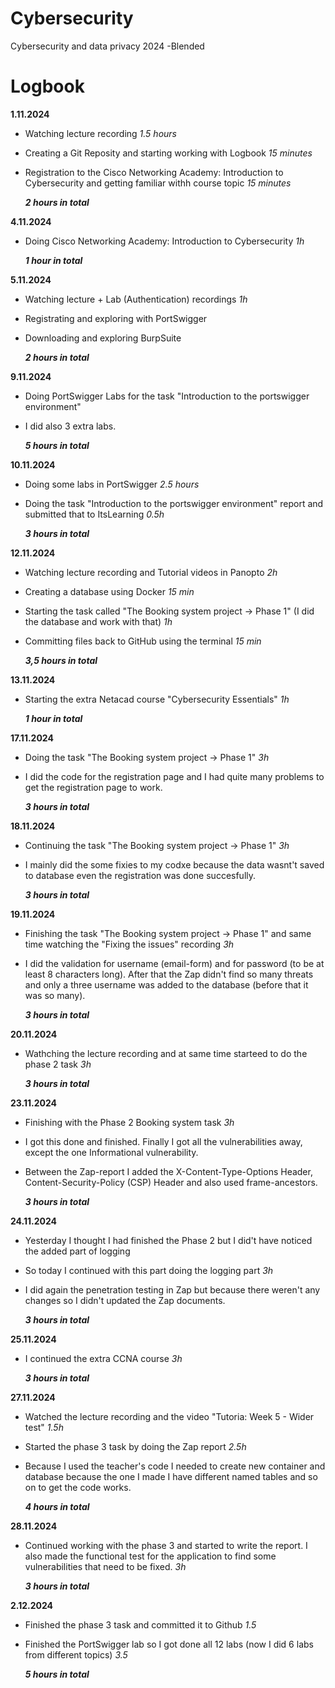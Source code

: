 # Cybersecurity
Cybersecurity and data privacy 2024 -Blended



# **Logbook** 
 
**1.11.2024**
  - Watching lecture recording _1.5 hours_
  - Creating a Git Reposity and starting working with Logbook _15 minutes_
  - Registration to the Cisco Networking Academy: Introduction to Cybersecurity and getting familiar withh course topic _15 minutes_

    ***2 hours in total***


**4.11.2024**
 - Doing Cisco Networking Academy: Introduction to Cybersecurity _1h_

   ***1 hour in total***


**5.11.2024**
- Watching lecture + Lab (Authentication) recordings _1h_
- Registrating and exploring with PortSwigger
- Downloading and exploring BurpSuite

  ***2 hours in total***


**9.11.2024**
- Doing PortSwigger Labs for the task "Introduction to the portswigger environment" 
- I did also 3 extra labs.

  ***5 hours in total***


**10.11.2024**
- Doing some labs in PortSwigger _2.5 hours_
- Doing the task "Introduction to the portswigger environment" report and submitted that to ItsLearning _0.5h_ 

  ***3 hours in total***

**12.11.2024**
- Watching lecture recording and Tutorial videos in Panopto _2h_
- Creating a database using Docker _15 min_
- Starting the task called "The Booking system project → Phase 1" (I did the database and work with that) _1h_
- Committing files back to GitHub using the terminal _15 min_ 

  ***3,5 hours in total***

**13.11.2024**
- Starting the extra Netacad course "Cybersecurity Essentials" _1h_

  ***1 hour in total***

**17.11.2024**
- Doing the task "The Booking system project → Phase 1"  _3h_
- I did the code for the registration page and I had quite many problems to get the registration page to work. 

  ***3 hours in total***

**18.11.2024**
- Continuing the task "The Booking system project → Phase 1"  _3h_
- I mainly did the some fixies to my codxe because the data wasnt't saved to database even the registration was done succesfully.
  
  ***3 hours in total***

 **19.11.2024**
- Finishing the task "The Booking system project → Phase 1" and same time watching the "Fixing the issues" recording _3h_
- I did the validation for username (email-form) and for password (to be at least 8 characters long). After that the Zap didn't find so many threats
   and only a three username was added to the database (before that it was so many).

  ***3 hours in total***


 **20.11.2024**
- Wathching the lecture recording and at same time starteed to do the phase 2 task _3h_

  ***3 hours in total***


**23.11.2024**
- Finishing with the Phase 2 Booking system task _3h_
- I got this done and finished. Finally I got all the vulnerabilities away, except the one Informational vulnerability.
- Between the Zap-report I added the X-Content-Type-Options Header, Content-Security-Policy (CSP) Header and also used frame-ancestors.

  ***3 hours in total***

**24.11.2024**
- Yesterday I thought I had finished the Phase 2 but I did't have noticed the added part of logging
- So today I continued with this part doing the logging part _3h_
- I did again the penetration testing in Zap but because there weren't any changes so I didn't updated the Zap documents. 
  

  ***3 hours in total***


**25.11.2024**
- I continued the extra CCNA course _3h_

  ***3 hours in total***

**27.11.2024**
- Watched the lecture recording and the video "Tutoria: Week 5 - Wider test" _1.5h_
- Started the phase 3 task by doing the Zap report _2.5h_
- Because I used the teacher's code I needed to create new container and database because the one I made I have different named tables and so on to get the code works. 
  

  ***4 hours in total***

**28.11.2024**
- Continued working with the phase 3 and started to write the report. I also made the functional test for the application to find some vulnerabilities that need to be fixed. _3h_

  ***3 hours in total***

**2.12.2024**
- Finished the phase 3 task and committed it to Github _1.5_
- Finished the PortSwigger lab so I got done all 12 labs (now I did 6 labs from different topics) _3.5_
  

  ***5 hours in total***


  
